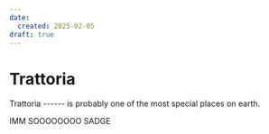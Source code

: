 ```yaml
---
date:
  created: 2025-02-05
draft: true
---
```


# Trattoria

Trattoria ------ is probably one of the most special places on earth.


IMM SOOOOOOOO SADGE
